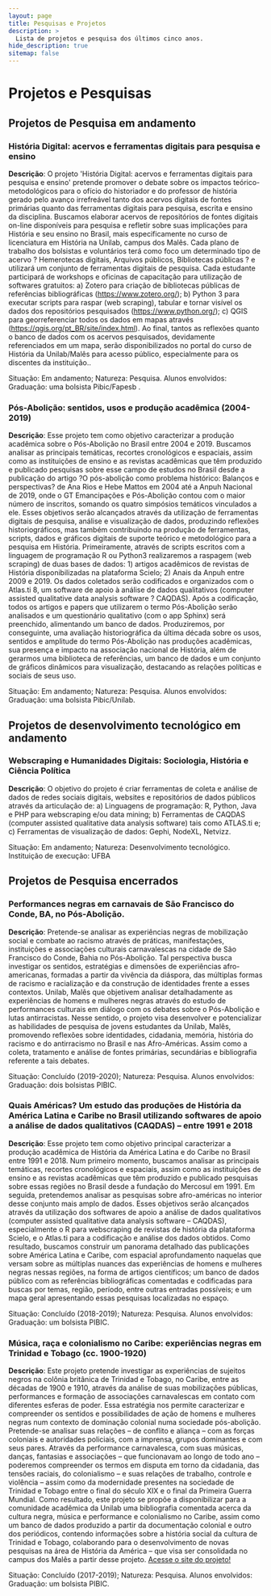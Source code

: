 ```yaml
---
layout: page
title: Pesquisas e Projetos
description: >
  Lista de projetos e pesquisa dos últimos cinco anos.
hide_description: true
sitemap: false
---
```


# Projetos e Pesquisas

## Projetos de Pesquisa em andamento

### História Digital: acervos e ferramentas digitais para pesquisa e ensino

**Descrição**: O projeto 'História Digital: acervos e ferramentas digitais para pesquisa e ensino' pretende promover o debate sobre os impactos teórico-metodológicos para o ofício do historiador e do professor de história gerado pelo avanço irrefreável tanto dos acervos digitais de fontes primárias quanto das ferramentas digitais para pesquisa, escrita e ensino da disciplina. Buscamos elaborar acervos de repositórios de fontes digitais on-line disponíveis para pesquisa e refletir sobre suas implicações para História e seu ensino no Brasil, mais especificamente no curso de licenciatura em História na Unilab, campus dos Malês. Cada plano de trabalho dos bolsistas e voluntários terá como foco um determinado tipo de acervo ? Hemerotecas digitais, Arquivos públicos, Bibliotecas públicas ? e utilizará um conjunto de ferramentas digitais de pesquisa. Cada estudante participará de workshops e oficinas de capacitação para utilização de softwares gratuitos: a) Zotero para criação de bibliotecas públicas de referências bibliográficas (https://www.zotero.org/); b) Python 3 para executar scripts para raspar (web scraping), tabular e tornar visível os dados dos repositórios pesquisados (https://www.python.org/); c) QGIS para georreferenciar todos os dados em mapas através (https://qgis.org/pt_BR/site/index.html). Ao final, tantos as reflexões quanto o banco de dados com os acervos pesquisados, devidamente referenciados em um mapa, serão disponibilizados no portal do curso de História da Unilab/Malês para acesso público, especialmente para os discentes da instituição..

Situação: Em andamento; Natureza: Pesquisa.
Alunos envolvidos: Graduação: uma bolsista Pibic/Fapesb .

### Pós-Abolição: sentidos, usos e produção acadêmica (2004-2019)

**Descrição**: Esse projeto tem como objetivo caracterizar a produção acadêmica sobre o Pós-Abolição no Brasil entre 2004 e 2019. Buscamos analisar as principais temáticas, recortes cronológicos e espaciais, assim como as instituições de ensino e as revistas acadêmicas que têm produzido e publicado pesquisas sobre esse campo de estudos no Brasil desde a publicação do artigo ?O pós-abolição como problema histórico: Balanços e perspectivas? de Ana Rios e Hebe Mattos em 2004 até a Anpuh Nacional de 2019, onde o GT Emancipações e Pós-Abolição contou com o maior número de inscritos, somando os quatro simpósios temáticos vinculados a ele. Esses objetivos serão alcançados através da utilização de ferramentas digitais de pesquisa, análise e visualização de dados, produzindo reflexões historiográficos, mas também contribuindo na produção de ferramentas, scripts, dados e gráficos digitais de suporte teórico e metodológico para a pesquisa em História. Primeiramente, através de scripts escritos com a linguagem de programação R ou Python3 realizaremos a raspagem (web scraping) de duas bases de dados: 1) artigos acadêmicos de revistas de História disponibilizadas na plataforma Scielo; 2) Anais da Anpuh entre 2009 e 2019. Os dados coletados serão codificados e organizados com o Atlas.ti 8, um software de apoio à análise de dados qualitativos (computer assisted qualitative data analysis software ? CAQDAS). Após a codificação, todos os artigos e papers que utilizarem o termo Pós-Abolição serão analisados e um questionário qualitativo (com o app Sphinx) será preenchido, alimentando um banco de dados. Produziremos, por conseguinte, uma avaliação historiográfica da última década sobre os usos, sentidos e amplitude do termo Pós-Abolição nas produções acadêmicas, sua presença e impacto na associação nacional de História, além de gerarmos uma biblioteca de referências, um banco de dados e um conjunto de gráficos dinâmicos para visualização, destacando as relações políticas e sociais de seus uso.

Situação: Em andamento; Natureza: Pesquisa.
Alunos envolvidos: Graduação: uma bolsista Pibic/Unilab.

## Projetos de desenvolvimento tecnológico em andamento

### Webscraping e Humanidades Digitais: Sociologia, História e Ciência Política

**Descrição**: O objetivo do projeto é criar ferramentas de coleta e análise de dados de redes sociais digitais, websites e repositórios de dados públicos através da articulação de: a) Linguagens de programação: R, Python, Java e PHP para webscraping e/ou data mining; b) Ferramentas de CAQDAS (computer assisted qualitative data analysis software) tais como ATLAS.ti e; c) Ferramentas de visualização de dados: Gephi, NodeXL, Netvizz.

Situação: Em andamento; Natureza: Desenvolvimento tecnológico.
Instituição de execução: UFBA

## Projetos de Pesquisa encerrados

### Performances negras em carnavais de São Francisco do Conde, BA, no Pós-Abolição.

**Descrição**: Pretende-se analisar as experiências negras de mobilização social e combate ao racismo através de práticas, manifestações, instituições e associações culturais carnavalescas na cidade de São Francisco do Conde, Bahia no Pós-Abolição. Tal perspectiva busca investigar os sentidos, estratégias e dimensões de experiências afro-americanas, formadas a partir da vivência da diáspora, das múltiplas formas de racismo e racialização e da construção de identidades frente a esses contextos. 
Unilab, Malês que objetivem analisar detalhadamente as experiências de homens e mulheres negras através do estudo de performances culturais em diálogo com os debates sobre o Pós-Abolição e lutas antirracistas.
Nesse sentido, o projeto visa desenvolver e potencializar as habilidades de pesquisa de jovens estudantes da Unilab, Malês, promovendo reflexões sobre identidades, cidadania, memória, história do racismo e do antirracismo no Brasil e nas Afro-Américas. Assim como a coleta, tratamento e análise de fontes primárias, secundárias e bibliografia referente a tais debates. 

Situação: Concluído (2019-2020); Natureza: Pesquisa.
Alunos envolvidos: Graduação: dois bolsistas PIBIC.

### Quais Américas? Um estudo das produções de História da América Latina e Caribe no Brasil utilizando softwares de apoio a análise de dados qualitativos (CAQDAS) – entre 1991 e 2018

**Descrição**: Esse projeto tem como objetivo principal caracterizar a produção acadêmica de História da América Latina e do Caribe no Brasil entre 1991 e 2018. Num primeiro momento, buscamos analisar as principais temáticas, recortes cronológicos e espaciais, assim como as instituições de ensino e as revistas acadêmicas que têm produzido e publicado pesquisas sobre essas regiões no Brasil desde a fundação do Mercosul em 1991. Em seguida, pretendemos analisar as pesquisas sobre afro-américas no interior desse conjunto mais amplo de dados. Esses objetivos serão alcançados através da utilização dos softwares de apoio a análise de dados qualitativos (computer assisted qualitative data analysis software – CAQDAS), especialmente o R para webscraping de revistas de história da plataforma Scielo, e o Atlas.ti para a codificação e análise dos dados obtidos. Como resultado, buscamos construir um panorama detalhado das publicações sobre América Latina e Caribe, com espacial aprofundamento naquelas que versam sobre as múltiplas nuances das experiências de homens e mulheres negras nessas regiões, na forma de artigos científicos; um banco de dados público com as referências bibliográficas comentadas e codificadas para buscas por temas, região, período, entre outras entradas possíveis; e um mapa geral apresentando essas pesquisas localizadas no espaço.

Situação: Concluído (2018-2019); Natureza: Pesquisa.
Alunos envolvidos: Graduação: um bolsista PIBIC.

### Música, raça e colonialismo no Caribe: experiências negras em Trinidad e Tobago (cc. 1900-1920)

**Descrição**: Este projeto pretende investigar as experiências de sujeitos negros na colônia britânica de Trinidad e Tobago, no Caribe, entre as décadas de 1900 e 1910, através da análise de suas mobilizações públicas, performances e formação de associações carnavalescas em contato com diferentes esferas de poder. Essa estratégia nos permite caracterizar e compreender os sentidos e possibilidades de ação de homens e mulheres negras num contexto de dominação colonial numa sociedade pós-abolição. Pretende-se analisar suas relações – de conflito e aliança – com as forças coloniais e autoridades policiais, com a imprensa, grupos dominantes e com seus pares. Através da performance carnavalesca, com suas músicas, danças, fantasias e associações – que funcionavam ao longo de todo ano – poderemos compreender os termos em disputa em torno da cidadania, das tensões raciais, do colonialismo – e suas relações de trabalho, controle e violência – assim como da modernidade presentes na sociedade de Trinidad e Tobago entre o final do século XIX e o final da Primeira Guerra Mundial.
Como resultado, este projeto se propõe a disponibilizar para a comunidade acadêmica da Unilab uma bibliografia comentada acerca da cultura negra, música e performance e colonialismo no Caribe, assim como um banco de dados produzido a partir da documentação colonial e outro dos periódicos, contendo informações sobre a história social da cultura de Trinidad e Tobago, colaborando para o desenvolvimento de novas pesquisas na área de História da América – que visa ser consolidada no campus dos Malês a partir desse projeto.
<a href="https://afroamericas.wixsite.com/site/musica">Acesse o site do projeto!</a>

Situação: Concluído (2017-2019); Natureza: Pesquisa.
Alunos envolvidos: Graduação: um bolsista PIBIC.

